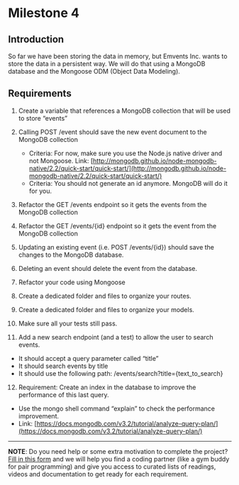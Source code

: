 # Milestone 4

## Introduction
So far we have been storing the data in memory, but Emvents Inc. wants to store the data in a persistent way. We will do that using a MongoDB database and the Mongoose ODM (Object Data Modeling).

## Requirements

1. Create a variable that references a MongoDB collection that will be used to store “events”

2. Calling POST /event should save the new event document to the MongoDB collection
   - Criteria: For now, make sure you use the Node.js native driver and not Mongoose. Link: [http://mongodb.github.io/node-mongodb-native/2.2/quick-start/quick-start/](http://mongodb.github.io/node-mongodb-native/2.2/quick-start/quick-start/)
   - Criteria: You should not generate an id anymore. MongoDB will do it for you.
   
3. Refactor the GET /events endpoint so it gets the events from the MongoDB collection

4. Refactor the GET /events/{id} endpoint so it gets the event from the MongoDB collection

5. Updating an existing event (i.e. POST /events/{id}) should save the changes to the MongoDB database.

6. Deleting an event should delete the event from the database.

7. Refactor your code using Mongoose

8. Create a dedicated folder and files to organize your routes.

9. Create a dedicated folder and files to organize your models.

10. Make sure all your tests still pass.

11. Add a new search endpoint (and a test) to allow the user to search events.
   - It should accept a query parameter called “title”
   - It should search events by title
   - It should use the following path: /events/search?title={text_to_search}

12. Requirement: Create an index in the database to improve the performance of this last query. 
   - Use the mongo shell command “explain” to check the performance improvement.
   - Link: [https://docs.mongodb.com/v3.2/tutorial/analyze-query-plan/](https://docs.mongodb.com/v3.2/tutorial/analyze-query-plan/)

---

**NOTE**: Do you need help or some extra motivation to complete the project? [Fill in this form](https://microverse.typeform.com/to/Lh3CKF) and we will help you find a coding partner (like a gym buddy for pair programming) and give you access to curated lists of readings, videos and documentation to get ready for each requirement.